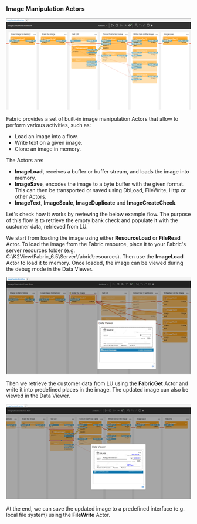 ### Image Manipulation Actors

![](images/image_manip_1.PNG)

Fabric provides a set of built-in image manipulation Actors that allow to perform various activities, such as:

- Load an image into a flow.
- Write text on a given image.
- Clone an image in memory.

The Actors are:

* **ImageLoad**, receives a buffer or buffer stream, and loads the image into memory.
* **ImageSave**, encodes the image to a byte buffer with the given format. This can then be transported or saved using DbLoad, FileWrite, Http or other Actors.
* **ImageText**, **ImageScale**, **ImageDuplicate** and **ImageCreateCheck**.

Let's check how it works by reviewing the below example flow. The purpose of this flow is to retrieve the empty bank check and populate it with the customer data, retrieved from LU.

We start from loading the image using either **ResourceLoad** or **FileRead** Actor. To load the image from the Fabric resource, place it to your Fabric's server resources folder (e.g. C:\K2View\Fabric_6.5\Server\fabric\resources). Then use the **ImageLoad** Actor to load it to memory. Once loaded, the image can be viewed during the debug mode in the Data Viewer.

![](images/image_manip_2.PNG)

Then we retrieve the customer data from LU using the **FabricGet** Actor and write it into predefined places in the image. The updated image can also be viewed in the Data Viewer.

![](images/image_manip_3.PNG)

At the end, we can save the updated image to a predefined interface (e.g. local file system) using the **FileWrite** Actor.

